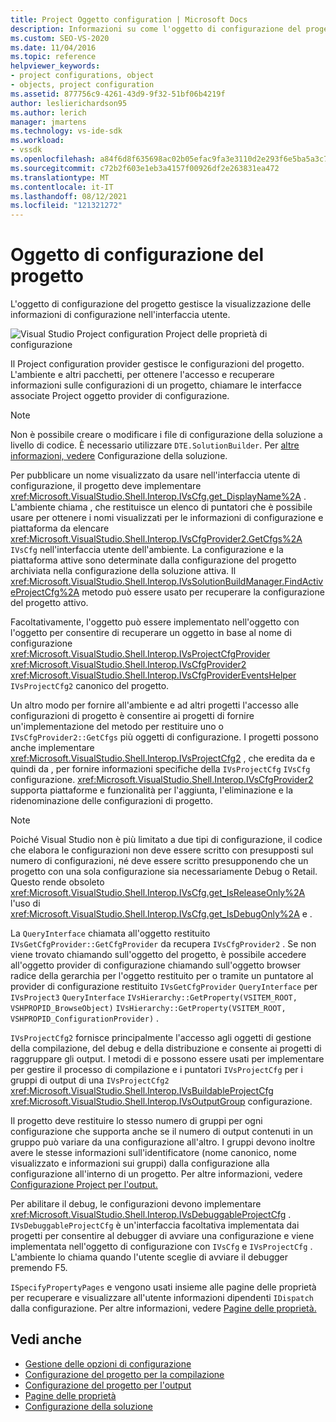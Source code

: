 ```yaml
---
title: Project Oggetto configuration | Microsoft Docs
description: Informazioni su come l'oggetto di configurazione del progetto gestisce la visualizzazione delle informazioni di configurazione nell'interfaccia utente.
ms.custom: SEO-VS-2020
ms.date: 11/04/2016
ms.topic: reference
helpviewer_keywords:
- project configurations, object
- objects, project configuration
ms.assetid: 877756c9-4261-43d9-9f32-51bf06b4219f
author: leslierichardson95
ms.author: lerich
manager: jmartens
ms.technology: vs-ide-sdk
ms.workload:
- vssdk
ms.openlocfilehash: a84f6d8f635698ac02b05efac9fa3e3110d2e293f6e5ba5a3c7e3f96fe2a703c
ms.sourcegitcommit: c72b2f603e1eb3a4157f00926df2e263831ea472
ms.translationtype: MT
ms.contentlocale: it-IT
ms.lasthandoff: 08/12/2021
ms.locfileid: "121321272"
---
```

# <a name="project-configuration-object"></a>Oggetto di configurazione del progetto
L'oggetto di configurazione del progetto gestisce la visualizzazione delle informazioni di configurazione nell'interfaccia utente.

 ![Visual Studio Project configuration Project](../../extensibility/internals/media/vsprojectcfg.gif "vsProjectCfg") delle proprietà di configurazione

 Il Project configuration provider gestisce le configurazioni del progetto. L'ambiente e altri pacchetti, per ottenere l'accesso e recuperare informazioni sulle configurazioni di un progetto, chiamare le interfacce associate Project oggetto provider di configurazione.

> [!NOTE]
> Non è possibile creare o modificare i file di configurazione della soluzione a livello di codice. È necessario utilizzare `DTE.SolutionBuilder`. Per [altre informazioni, vedere](../../extensibility/internals/solution-configuration.md) Configurazione della soluzione.

 Per pubblicare un nome visualizzato da usare nell'interfaccia utente di configurazione, il progetto deve implementare <xref:Microsoft.VisualStudio.Shell.Interop.IVsCfg.get_DisplayName%2A> . L'ambiente chiama , che restituisce un elenco di puntatori che è possibile usare per ottenere i nomi visualizzati per le informazioni di configurazione e piattaforma da elencare <xref:Microsoft.VisualStudio.Shell.Interop.IVsCfgProvider2.GetCfgs%2A> `IVsCfg` nell'interfaccia utente dell'ambiente. La configurazione e la piattaforma attive sono determinate dalla configurazione del progetto archiviata nella configurazione della soluzione attiva. Il <xref:Microsoft.VisualStudio.Shell.Interop.IVsSolutionBuildManager.FindActiveProjectCfg%2A> metodo può essere usato per recuperare la configurazione del progetto attivo.

 Facoltativamente, l'oggetto può essere implementato nell'oggetto con l'oggetto per consentire di recuperare un oggetto in base al nome di configurazione <xref:Microsoft.VisualStudio.Shell.Interop.IVsProjectCfgProvider> <xref:Microsoft.VisualStudio.Shell.Interop.IVsCfgProvider2> <xref:Microsoft.VisualStudio.Shell.Interop.IVsCfgProviderEventsHelper> `IVsProjectCfg2` canonico del progetto.

 Un altro modo per fornire all'ambiente e ad altri progetti l'accesso alle configurazioni di progetto è consentire ai progetti di fornire un'implementazione del metodo per restituire uno o `IVsCfgProvider2::GetCfgs` più oggetti di configurazione. I progetti possono anche implementare <xref:Microsoft.VisualStudio.Shell.Interop.IVsProjectCfg2> , che eredita da e quindi da , per fornire informazioni specifiche della `IVsProjectCfg` `IVsCfg` configurazione. <xref:Microsoft.VisualStudio.Shell.Interop.IVsCfgProvider2> supporta piattaforme e funzionalità per l'aggiunta, l'eliminazione e la ridenominazione delle configurazioni di progetto.

> [!NOTE]
> Poiché Visual Studio non è più limitato a due tipi di configurazione, il codice che elabora le configurazioni non deve essere scritto con presupposti sul numero di configurazioni, né deve essere scritto presupponendo che un progetto con una sola configurazione sia necessariamente Debug o Retail. Questo rende obsoleto <xref:Microsoft.VisualStudio.Shell.Interop.IVsCfg.get_IsReleaseOnly%2A> l'uso di <xref:Microsoft.VisualStudio.Shell.Interop.IVsCfg.get_IsDebugOnly%2A> e .

 La `QueryInterface` chiamata all'oggetto restituito `IVsGetCfgProvider::GetCfgProvider` da recupera `IVsCfgProvider2` . Se non viene trovato chiamando sull'oggetto del progetto, è possibile accedere all'oggetto provider di configurazione chiamando sull'oggetto browser radice della gerarchia per l'oggetto restituito per o tramite un puntatore al provider di configurazione restituito `IVsGetCfgProvider` `QueryInterface` per `IVsProject3` `QueryInterface` `IVsHierarchy::GetProperty(VSITEM_ROOT, VSHPROPID_BrowseObject)` `IVsHierarchy::GetProperty(VSITEM_ROOT, VSHPROPID_ConfigurationProvider)` .

 `IVsProjectCfg2` fornisce principalmente l'accesso agli oggetti di gestione della compilazione, del debug e della distribuzione e consente ai progetti di raggruppare gli output. I metodi di e possono essere usati per implementare per gestire il processo di compilazione e i puntatori `IVsProjectCfg` per i gruppi di output di una `IVsProjectCfg2` <xref:Microsoft.VisualStudio.Shell.Interop.IVsBuildableProjectCfg> <xref:Microsoft.VisualStudio.Shell.Interop.IVsOutputGroup> configurazione.

 Il progetto deve restituire lo stesso numero di gruppi per ogni configurazione che supporta anche se il numero di output contenuti in un gruppo può variare da una configurazione all'altro. I gruppi devono inoltre avere le stesse informazioni sull'identificatore (nome canonico, nome visualizzato e informazioni sui gruppi) dalla configurazione alla configurazione all'interno di un progetto. Per altre informazioni, vedere [Configurazione Project per l'output.](../../extensibility/internals/project-configuration-for-output.md)

 Per abilitare il debug, le configurazioni devono implementare <xref:Microsoft.VisualStudio.Shell.Interop.IVsDebuggableProjectCfg> . `IVsDebuggableProjectCfg` è un'interfaccia facoltativa implementata dai progetti per consentire al debugger di avviare una configurazione e viene implementata nell'oggetto di configurazione con `IVsCfg` e `IVsProjectCfg` . L'ambiente lo chiama quando l'utente sceglie di avviare il debugger premendo F5.

 `ISpecifyPropertyPages` e vengono usati insieme alle pagine delle proprietà per recuperare e visualizzare all'utente informazioni dipendenti `IDispatch` dalla configurazione. Per altre informazioni, vedere [Pagine delle proprietà.](../../extensibility/internals/property-pages.md)

## <a name="see-also"></a>Vedi anche
- [Gestione delle opzioni di configurazione](../../extensibility/internals/managing-configuration-options.md)
- [Configurazione del progetto per la compilazione](../../extensibility/internals/project-configuration-for-building.md)
- [Configurazione del progetto per l'output](../../extensibility/internals/project-configuration-for-output.md)
- [Pagine delle proprietà](../../extensibility/internals/property-pages.md)
- [Configurazione della soluzione](../../extensibility/internals/solution-configuration.md)
